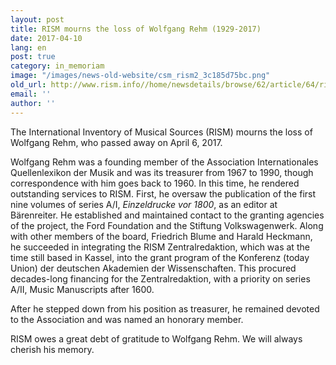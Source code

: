 ```yaml
---
layout: post
title: RISM mourns the loss of Wolfgang Rehm (1929-2017)
date: 2017-04-10
lang: en
post: true
category: in_memoriam
image: "/images/news-old-website/csm_rism2_3c185d75bc.png"
old_url: http://www.rism.info//home/newsdetails/browse/62/article/64/rism-mourns-the-loss-of-wolfgang-rehm-1929-2017.html
email: ''
author: ''
---
```



The International Inventory of Musical Sources (RISM) mourns the loss of Wolfgang Rehm, who passed away on April 6, 2017.

Wolfgang Rehm was a founding member of the Association Internationales Quellenlexikon der Musik and was its treasurer from 1967 to 1990, though correspondence with him goes back to 1960. In this time, he rendered outstanding services to RISM. First, he oversaw the publication of the first nine volumes of series A/I, _Einzeldrucke vor 1800_, as an editor at Bärenreiter. He established and maintained contact to the granting agencies of the project, the Ford Foundation and the Stiftung Volkswagenwerk. Along with other members of the board, Friedrich Blume and Harald Heckmann, he succeeded in integrating the RISM Zentralredaktion, which was at the time still based in Kassel, into the grant program of the Konferenz (today Union) der deutschen Akademien der Wissenschaften. This procured decades-long financing for the Zentralredaktion, with a priority on series A/II, Music Manuscripts after 1600.

After he stepped down from his position as treasurer, he remained devoted to the Association and was named an honorary member.

RISM owes a great debt of gratitude to Wolfgang Rehm. We will always cherish his memory.

<script type="text/javascript">var switchTo5x=true;</script><script type="text/javascript" src="http://w.sharethis.com/button/buttons.js"></script><script type="text/javascript">stLight.options({publisher: "9b601438-1ce1-49d8-bfd7-9cff5df54c17", doNotHash: false, doNotCopy: false, hashAddressBar: false});</script>